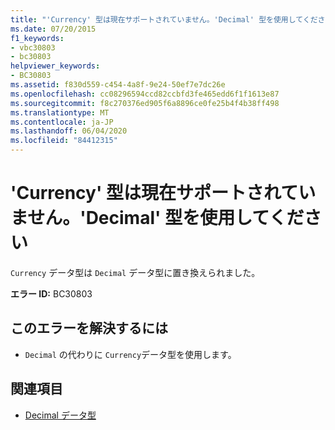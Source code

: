 ```yaml
---
title: "'Currency' 型は現在サポートされていません。'Decimal' 型を使用してください"
ms.date: 07/20/2015
f1_keywords:
- vbc30803
- bc30803
helpviewer_keywords:
- BC30803
ms.assetid: f830d559-c454-4a8f-9e24-50ef7e7dc26e
ms.openlocfilehash: cc08296594ccd82ccbfd3fe465edd6f1f1613e87
ms.sourcegitcommit: f8c270376ed905f6a8896ce0fe25b4f4b38ff498
ms.translationtype: MT
ms.contentlocale: ja-JP
ms.lasthandoff: 06/04/2020
ms.locfileid: "84412315"
---
```

# <a name="currency-is-no-longer-a-supported-type-use-the-decimal-type-instead"></a>'Currency' 型は現在サポートされていません。'Decimal' 型を使用してください
`Currency` データ型は `Decimal` データ型に置き換えられました。  
  
 **エラー ID:** BC30803  
  
## <a name="to-correct-this-error"></a>このエラーを解決するには  
  
- `Decimal` の代わりに `Currency`データ型を使用します。  
  
## <a name="see-also"></a>関連項目

- [Decimal データ型](../language-reference/data-types/decimal-data-type.md)
